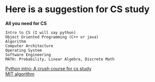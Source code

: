 # Here is a suggestion for CS study
**All you need for CS**   
```
Intro to CS (I will say python)
Object Oriented Programming (C++ or java)
Algorithm
Computer Architecture
Operating System
Software Engineering
MATH: Probability, Linear Algebra, Discrete Math
```
[Python intro: A crush course for cs study](https://www.bilibili.com/video/BV1xs411Q799/?spm_id_from=333.337.search-card.all.click&vd_source=334c85701b3b1d638606bad3059b5465)    
[MIT algorithm](https://courses.csail.mit.edu/6.006/fall11/notes.shtml)
